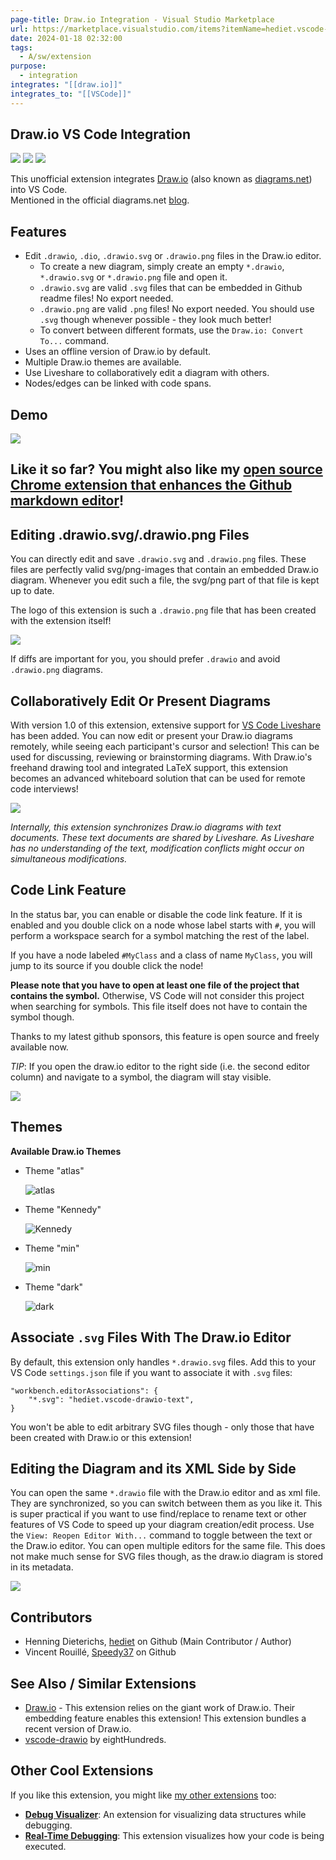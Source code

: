 ```yaml
---
page-title: Draw.io Integration - Visual Studio Marketplace
url: https://marketplace.visualstudio.com/items?itemName=hediet.vscode-drawio
date: 2024-01-18 02:32:00
tags:
  - A/sw/extension
purpose:
  - integration
integrates: "[[draw.io]]"
integrates_to: "[[VSCode]]"
---
```

## Draw.io VS Code Integration

[![](https://img.shields.io/static/v1?style=social&label=Sponsor&message=%E2%9D%A4&logo=GitHub&color&link=%3curl%3e)](https://github.com/sponsors/hediet) [![](https://img.shields.io/static/v1?style=social&label=Donate&message=%E2%9D%A4&logo=Paypal&color&link=%3curl%3e)](https://www.paypal.com/cgi-bin/webscr?cmd=_s-xclick&hosted_button_id=ZP5F38L4C88UY&source=url) [![](https://img.shields.io/twitter/follow/hediet_dev.svg?style=social)](https://twitter.com/intent/follow?screen_name=hediet_dev)

This unofficial extension integrates [Draw.io](https://app.diagrams.net/) (also known as [diagrams.net](https://github.com/hediet/vscode-drawio/blob/HEAD/diagrams.net)) into VS Code.  
Mentioned in the official diagrams.net [blog](https://www.diagrams.net/blog/embed-diagrams-vscode).

## Features

-   Edit `.drawio`, `.dio`, `.drawio.svg` or `.drawio.png` files in the Draw.io editor.
    -   To create a new diagram, simply create an empty `*.drawio`, `*.drawio.svg` or `*.drawio.png` file and open it.
    -   `.drawio.svg` are valid `.svg` files that can be embedded in Github readme files! No export needed.
    -   `.drawio.png` are valid `.png` files! No export needed. You should use `.svg` though whenever possible - they look much better!
    -   To convert between different formats, use the `Draw.io: Convert To...` command.
-   Uses an offline version of Draw.io by default.
-   Multiple Draw.io themes are available.
-   Use Liveshare to collaboratively edit a diagram with others.
-   Nodes/edges can be linked with code spans.

## Demo

![](https://github.com/hediet/vscode-drawio/raw/HEAD/docs/demo.gif)

## Like it so far? You might also like my [open source](https://github.com/hediet/chrome-ext-github-monaco) [Chrome extension that enhances the Github markdown editor](https://chrome.google.com/webstore/detail/monaco-markdown-editor-fo/mmpbdjdnmhgkpligeniippcgfmkgkpnf)!

## Editing .drawio.svg/.drawio.png Files

You can directly edit and save `.drawio.svg` and `.drawio.png` files. These files are perfectly valid svg/png-images that contain an embedded Draw.io diagram. Whenever you edit such a file, the svg/png part of that file is kept up to date.

The logo of this extension is such a `.drawio.png` file that has been created with the extension itself!

![](https://github.com/hediet/vscode-drawio/raw/HEAD/docs/drawio-png.gif)

If diffs are important for you, you should prefer `.drawio` and avoid `.drawio.png` diagrams.

## Collaboratively Edit Or Present Diagrams

With version 1.0 of this extension, extensive support for [VS Code Liveshare](https://visualstudio.microsoft.com/de/services/live-share/) has been added. You can now edit or present your Draw.io diagrams remotely, while seeing each participant's cursor and selection! This can be used for discussing, reviewing or brainstorming diagrams. With Draw.io's freehand drawing tool and integrated LaTeX support, this extension becomes an advanced whiteboard solution that can be used for remote code interviews!

![](https://github.com/hediet/vscode-drawio/raw/HEAD/docs/liveshare-demo.gif)

*Internally, this extension synchronizes Draw.io diagrams with text documents. These text documents are shared by Liveshare. As Liveshare has no understanding of the text, modification conflicts might occur on simultaneous modifications.*

## Code Link Feature

In the status bar, you can enable or disable the code link feature. If it is enabled and you double click on a node whose label starts with `#`, you will perform a workspace search for a symbol matching the rest of the label.

If you have a node labeled `#MyClass` and a class of name `MyClass`, you will jump to its source if you double click the node!

**Please note that you have to open at least one file of the project that contains the symbol.** Otherwise, VS Code will not consider this project when searching for symbols. This file itself does not have to contain the symbol though.

Thanks to my latest github sponsors, this feature is open source and freely available now.

*TIP*: If you open the draw.io editor to the right side (i.e. the second editor column) and navigate to a symbol, the diagram will stay visible.

![](https://github.com/hediet/vscode-drawio/raw/HEAD/docs/demo-code-link.gif)

## Themes

**Available Draw.io Themes**

-   Theme "atlas"
    
    ![atlas](https://github.com/hediet/vscode-drawio/raw/HEAD/docs/theme-atlas.png)
-   Theme "Kennedy"
    
    ![Kennedy](https://github.com/hediet/vscode-drawio/raw/HEAD/docs/theme-Kennedy.png)
-   Theme "min"
    
    ![min](https://github.com/hediet/vscode-drawio/raw/HEAD/docs/theme-min.png)
-   Theme "dark"
    
    ![dark](https://github.com/hediet/vscode-drawio/raw/HEAD/docs/theme-dark.png)

## Associate `.svg` Files With The Draw.io Editor

By default, this extension only handles `*.drawio.svg` files. Add this to your VS Code `settings.json` file if you want to associate it with `.svg` files:

```
"workbench.editorAssociations": {
    "*.svg": "hediet.vscode-drawio-text",
}
```

You won't be able to edit arbitrary SVG files though - only those that have been created with Draw.io or this extension!

## Editing the Diagram and its XML Side by Side

You can open the same `*.drawio` file with the Draw.io editor and as xml file. They are synchronized, so you can switch between them as you like it. This is super practical if you want to use find/replace to rename text or other features of VS Code to speed up your diagram creation/edit process. Use the `View: Reopen Editor With...` command to toggle between the text or the Draw.io editor. You can open multiple editors for the same file. This does not make much sense for SVG files though, as the draw.io diagram is stored in its metadata.

![](https://github.com/hediet/vscode-drawio/raw/HEAD/docs/drawio-xml.gif)

## Contributors

-   Henning Dieterichs, [hediet](https://github.com/hediet) on Github (Main Contributor / Author)
-   Vincent Rouillé, [Speedy37](https://github.com/Speedy37) on Github

## See Also / Similar Extensions

-   [Draw.io](https://app.diagrams.net/) - This extension relies on the giant work of Draw.io. Their embedding feature enables this extension! This extension bundles a recent version of Draw.io.
-   [vscode-drawio](https://github.com/eightHundreds/vscode-drawio) by eightHundreds.

## Other Cool Extensions

If you like this extension, you might like [my other extensions](https://marketplace.visualstudio.com/search?term=henning%20dieterichs&target=VSCode) too:

-   **[Debug Visualizer](https://marketplace.visualstudio.com/items?itemName=hediet.debug-visualizer)**: An extension for visualizing data structures while debugging.
-   **[Real-Time Debugging](https://marketplace.visualstudio.com/items?itemName=hediet.realtime-debugging)**: This extension visualizes how your code is being executed.